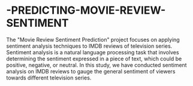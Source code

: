 # -PREDICTING-MOVIE-REVIEW-SENTIMENT
The "Movie Review Sentiment Prediction" project focuses on applying sentiment analysis techniques to IMDB reviews of television series. Sentiment analysis is a natural language processing task that involves determining the sentiment expressed in a piece of text, which could be positive, negative, or neutral. In this study, we have conducted sentiment analysis on IMDB reviews to gauge the general sentiment of viewers towards different television series.
